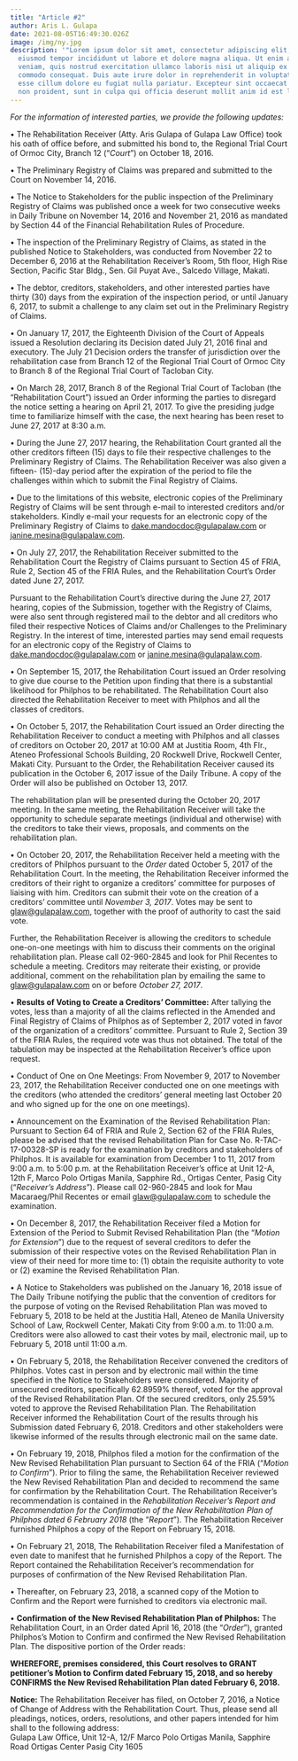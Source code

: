 ```yaml
---
title: "Article #2"
author: Aris L. Gulapa
date: 2021-08-05T16:49:30.026Z
image: /img/ny.jpg
description: '"Lorem ipsum dolor sit amet, consectetur adipiscing elit, sed do
  eiusmod tempor incididunt ut labore et dolore magna aliqua. Ut enim ad minim
  veniam, quis nostrud exercitation ullamco laboris nisi ut aliquip ex ea
  commodo consequat. Duis aute irure dolor in reprehenderit in voluptate velit
  esse cillum dolore eu fugiat nulla pariatur. Excepteur sint occaecat cupidatat
  non proident, sunt in culpa qui officia deserunt mollit anim id est laborum."'
---
```

<!--StartFragment-->

*For the information of interested parties, we provide the following updates:*

• The Rehabilitation Receiver (Atty. Aris Gulapa of Gulapa Law Office) took his oath of office before, and submitted his bond to, the Regional Trial Court of Ormoc City, Branch 12 (“*Court*”) on October 18, 2016.

• The Preliminary Registry of Claims was prepared and submitted to the Court on November 14, 2016.

• The Notice to Stakeholders for the public inspection of the Preliminary Registry of Claims was published once a week for two consecutive weeks in Daily Tribune on November 14, 2016 and November 21, 2016 as mandated by Section 44 of the Financial Rehabilitation Rules of Procedure.

• The inspection of the Preliminary Registry of Claims, as stated in the published Notice to Stakeholders, was conducted from November 22 to December 6, 2016 at the Rehabilitation Receiver’s Room, 5th floor, High Rise Section, Pacific Star Bldg., Sen. Gil Puyat Ave., Salcedo Village, Makati.

• The debtor, creditors, stakeholders, and other interested parties have thirty (30) days from the expiration of the inspection period, or until January 6, 2017, to submit a challenge to any claim set out in the Preliminary Registry of Claims.

• On January 17, 2017, the Eighteenth Division of the Court of Appeals issued a Resolution declaring its Decision dated July 21, 2016 final and executory. The July 21 Decision orders the transfer of jurisdiction over the rehabilitation case from Branch 12 of the Regional Trial Court of Ormoc City to Branch 8 of the Regional Trial Court of Tacloban City.

• On March 28, 2017, Branch 8 of the Regional Trial Court of Tacloban (the “Rehabilitation Court”) issued an Order informing the parties to disregard the notice setting a hearing on April 21, 2017. To give the presiding judge time to familiarize himself with the case, the next hearing has been reset to June 27, 2017 at 8:30 a.m.

• During the June 27, 2017 hearing, the Rehabilitation Court granted all the other creditors fifteen (15) days to file their respective challenges to the Preliminary Registry of Claims. The Rehabilitation Receiver was also given a fifteen- (15)-day period after the expiration of the period to file the challenges within which to submit the Final Registry of Claims.

• Due to the limitations of this website, electronic copies of the Preliminary Registry of Claims will be sent through e-mail to interested creditors and/or stakeholders. Kindly e-mail your requests for an electronic copy of the Preliminary Registry of Claims to dake.mandocdoc@gulapalaw.com or janine.mesina@gulapalaw.com.

• On July 27, 2017, the Rehabilitation Receiver submitted to the Rehabilitation Court the Registry of Claims pursuant to Section 45 of FRIA, Rule 2, Section 45 of the FRIA Rules, and the Rehabilitation Court’s Order dated June 27, 2017.

Pursuant to the Rehabilitation Court’s directive during the June 27, 2017 hearing, copies of the Submission, together with the Registry of Claims, were also sent through registered mail to the debtor and all creditors who filed their respective Notices of Claims and/or Challenges to the Preliminary Registry. In the interest of time, interested parties may send email requests for an electronic copy of the Registry of Claims to dake.mandocdoc@gulapalaw.com or janine.mesina@gulapalaw.com.

• On September 15, 2017, the Rehabilitation Court issued an Order resolving to give due course to the Petition upon finding that there is a substantial likelihood for Philphos to be rehabilitated. The Rehabilitation Court also directed the Rehabilitation Receiver to meet with Philphos and all the classes of creditors.

• On October 5, 2017, the Rehabilitation Court issued an Order directing the Rehabilitation Receiver to conduct a meeting with Philphos and all classes of creditors on October 20, 2017 at 10:00 AM at Justitia Room, 4th Flr., Ateneo Professional Schools Building, 20 Rockwell Drive, Rockwell Center, Makati City. Pursuant to the Order, the Rehabilitation Receiver caused its publication in the October 6, 2017 issue of the Daily Tribune. A copy of the Order will also be published on October 13, 2017.

The rehabilitation plan will be presented during the October 20, 2017 meeting. In the same meeting, the Rehabilitation Receiver will take the opportunity to schedule separate meetings (individual and otherwise) with the creditors to take their views, proposals, and comments on the rehabilitation plan.

• On October 20, 2017, the Rehabilitation Receiver held a meeting with the creditors of Philphos pursuant to the *Order* dated October 5, 2017 of the Rehabilitation Court. In the meeting, the Rehabilitation Receiver informed the creditors of their right to organize a creditors’ committee for purposes of liaising with him. Creditors can submit their vote on the creation of a creditors’ committee until *November 3, 2017*. Votes may be sent to glaw@gulapalaw.com, together with the proof of authority to cast the said vote.

Further, the Rehabilitation Receiver is allowing the creditors to schedule one-on-one meetings with him to discuss their comments on the original rehabilitation plan. Please call 02-960-2845 and look for Phil Recentes to schedule a meeting. Creditors may reiterate their existing, or provide additional, comment on the rehabilitation plan by emailing the same to glaw@gulapalaw.com on or before *October 27, 2017*.

• **Results of Voting to Create a Creditors’ Committee:** After tallying the votes, less than a majority of all the claims reflected in the Amended and Final Registry of Claims of Philphos as of September 2, 2017 voted in favor of the organization of a creditors’ committee. Pursuant to Rule 2, Section 39 of the FRIA Rules, the required vote was thus not obtained. The total of the tabulation may be inspected at the Rehabilitation Receiver’s office upon request.

• Conduct of One on One Meetings: From November 9, 2017 to November 23, 2017, the Rehabilitation Receiver conducted one on one meetings with the creditors (who attended the creditors’ general meeting last October 20 and who signed up for the one on one meetings).

• Announcement on the Examination of the Revised Rehabilitation Plan: Pursuant to Section 64 of FRIA and Rule 2, Section 62 of the FRIA Rules, please be advised that the revised Rehabilitation Plan for Case No. R-TAC-17-00328-SP is ready for the examination by creditors and stakeholders of Philphos. It is available for examination from December 1 to 11, 2017 from 9:00 a.m. to 5:00 p.m. at the Rehabilitation Receiver’s office at Unit 12-A, 12th F, Marco Polo Ortigas Manila, Sapphire Rd., Ortigas Center, Pasig City (“*Receiver’s Address*”). Please call 02-960-2845 and look for Mau Macaraeg/Phil Recentes or email glaw@gulapalaw.com to schedule the examination.

• On December 8, 2017, the Rehabilitation Receiver filed a Motion for Extension of the Period to Submit Revised Rehabilitation Plan (the “*Motion for Extension*”) due to the request of several creditors to defer the submission of their respective votes on the Revised Rehabilitation Plan in view of their need for more time to: (1) obtain the requisite authority to vote or (2) examine the Revised Rehabilitation Plan.

• A Notice to Stakeholders was published on the January 16, 2018 issue of The Daily Tribune notifying the public that the convention of creditors for the purpose of voting on the Revised Rehabilitation Plan was moved to February 5, 2018 to be held at the Justitia Hall, Ateneo de Manila University School of Law, Rockwell Center, Makati City from 9:00 a.m. to 11:00 a.m. Creditors were also allowed to cast their votes by mail, electronic mail, up to February 5, 2018 until 11:00 a.m.

• On February 5, 2018, the Rehabilitation Receiver convened the creditors of Philphos. Votes cast in person and by electronic mail within the time specified in the Notice to Stakeholders were considered. Majority of unsecured creditors, specifically 62.8959% thereof, voted for the approval of the Revised Rehabilitation Plan. Of the secured creditors, only 25.59% voted to approve the Revised Rehabilitation Plan. The Rehabilitation Receiver informed the Rehabilitation Court of the results through his Submission dated February 6, 2018. Creditors and other stakeholders were likewise informed of the results through electronic mail on the same date.

• On February 19, 2018, Philphos filed a motion for the confirmation of the New Revised Rehabilitation Plan pursuant to Section 64 of the FRIA (“*Motion to Confirm*”). Prior to filing the same, the Rehabilitation Receiver reviewed the New Revised Rehabilitation Plan and decided to recommend the same for confirmation by the Rehabilitation Court. The Rehabilitation Receiver’s recommendation is contained in the *Rehabilitation Receiver’s Report and Recommendation for the Confirmation of the New Rehabilitation Plan of Philphos dated 6 February 2018* (the “*Report*”). The Rehabilitation Receiver furnished Philphos a copy of the Report on February 15, 2018.

• On February 21, 2018, The Rehabilitation Receiver filed a Manifestation of even date to manifest that he furnished Philphos a copy of the Report. The Report contained the Rehabilitation Receiver’s recommendation for purposes of confirmation of the New Revised Rehabilitation Plan.

• Thereafter, on February 23, 2018, a scanned copy of the Motion to Confirm and the Report were furnished to creditors via electronic mail.

• **Confirmation of the New Revised Rehabilitation Plan of Philphos:** The Rehabilitation Court, in an Order dated April 16, 2018 (the “*Order*”), granted Philphos’s Motion to Confirm and confirmed the New Revised Rehabilitation Plan. The dispositive portion of the Order reads:

**WHEREFORE, premises considered, this Court resolves to GRANT petitioner’s Motion to Confirm dated February 15, 2018, and so hereby CONFIRMS the New Revised Rehabilitation Plan dated February 6, 2018.**

**Notice:** The Rehabilitation Receiver has filed, on October 7, 2016, a Notice of Change of Address with the Rehabilitation Court. Thus, please send all pleadings, notices, orders, resolutions, and other papers intended for him shall to the following address:\
Gulapa Law Office, Unit 12-A, 12/F Marco Polo Ortigas Manila, Sapphire Road Ortigas Center Pasig City 1605

<!--EndFragment-->